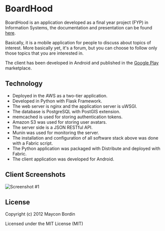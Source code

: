# BoardHood #

BoardHood is an application developed as a final year project (FYP) in Information Systems, the documentation and presentation can be found [here](https://github.com/mayconbordin/tcc).

Basically, it is a mobile application for people to discuss about topics of interest. More basically yet, it's a forum, but you can choose to follow only those topics that you are interested in.

The client has been developed in Android and published in the [Google Play](https://play.google.com/store/apps/details?id=com.boardhood.mobile&hl=en) marketplace.

## Technology ##

* Deployed in the AWS as a two-tier application.
* Developed in Python with Flask Framework.
* The web server is nginx and the application server is uWSGI.
* The database is PostgreSQL with PostGIS extension.
* memcached is used for storing authentication tokens.
* Amazon S3 was used for storing user avatars.
* The server side is a JSON RESTful API.
* Munin was used for monitoring the server.
* The installation and configuration of all software stack above was done with a Fabric script.
* The Python application was packaged with Distribute and deployed with Fabric.
* The client application was developed for Android.

## Client Screenshots ##

<img src="https://raw.github.com/mayconbordin/boardhood/master/resources/screenshots/screenshots.jpg" alt="Screenshot #1"/>

## License ##

Copyright (c) 2012 Maycon Bordin

Licensed under the MIT License (MIT)

